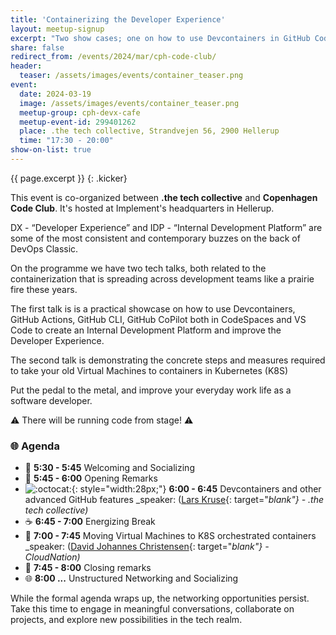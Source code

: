 ```yaml
---
title: 'Containerizing the Developer Experience'
layout: meetup-signup
excerpt: "Two show cases; one on how to use Devcontainers in GitHub CodeSpaces to create an Internal Development Platform and one on how to move Virtual Machines to K8S orchestrated containers."
share: false
redirect_from: /events/2024/mar/cph-code-club/
header:
  teaser: /assets/images/events/container_teaser.png
event:
  date: 2024-03-19
  image: /assets/images/events/container_teaser.png
  meetup-group: cph-devx-cafe
  meetup-event-id: 299401262
  place: .the tech collective, Strandvejen 56, 2900 Hellerup
  time: "17:30 - 20:00"
show-on-list: true
---
```


{{ page.excerpt }}
{: .kicker}

This event is co-organized between **.the tech collective** and **Copenhagen Code Club**. It's hosted at Implement's headquarters in Hellerup.

DX - “Developer Experience” and IDP - “Internal Development Platform” are some of the most consistent and contemporary buzzes on the back of DevOps Classic.

On the programme we have two tech talks, both related to the containerization that is spreading across development teams like a prairie fire these years.

The first talk is is a practical showcase on how to use Devcontainers, GitHub Actions, GitHub CLI, GitHub CoPilot both in CodeSpaces and VS Code to create an Internal Development Platform and improve the Developer Experience.

The second talk is demonstrating the concrete steps and measures required to take your old Virtual Machines to containers in Kubernetes (K8S)

Put the pedal to the metal, and improve your everyday work life as a software developer.

⚠️ There will be running code from stage! ⚠️

### 🌐 Agenda

- 👋 **5:30 - 5:45** Welcoming and Socializing
- 🚀 **5:45 - 6:00** Opening Remarks
- ![:octocat:](https://github.githubassets.com/images/icons/emoji/octocat.png){: style="width:28px;"} **6:00 - 6:45** Devcontainers and other advanced GitHub features _speaker: ([Lars Kruse](https://www.linkedin.com/in/lakruzz/){: target="_blank"} - .the tech collective)_
- ☕ **6:45 - 7:00** Energizing Break
- 🌟 **7:00 - 7:45** Moving Virtual Machines to K8S orchestrated containers _speaker: ([David Johannes Christensen](https://www.linkedin.com/in/david-johannes-christensen-655017100/){: target="_blank"} - CloudNation)_
- 🤝 **7:45 - 8:00** Closing remarks
- 🌐 **8:00 ...** Unstructured Networking and Socializing

While the formal agenda wraps up, the networking opportunities persist. Take this time to engage in meaningful conversations, collaborate on projects, and explore new possibilities in the tech realm.
